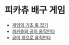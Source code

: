 # 피카츄 배구 게임
* [게임의 기초 틀 잡기](diary/20180220.md)
* [피카츄와 공이 움직인다](diary/20180226.md)
* [공이 앞으로 움직인다](diary/20180228.md)
